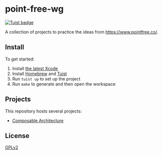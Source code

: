 # point-free-wg

[![Tuist badge](https://img.shields.io/badge/Powered%20by-Tuist-blue)](https://tuist.io)

A collection of projects to practice the ideas from https://www.pointfree.co/.

## Install

To get started:

1. Install [the latest Xcode](https://developer.apple.com/download/)
1. Install [Homebrew](https://brew.sh/) and [Tuist](https://tuist.io/)
1. Run `tuist up` to set up the project
1. Run `make` to generate and then open the workspace

## Projects

This repository hosts several projects:

* [Composable Architecture](/ComposableArchitecture)

## License

[GPLv2](LICENSE)
